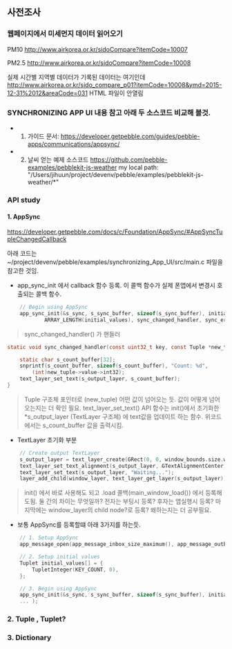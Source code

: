 
## 사전조사  

### 웹페이지에서 미세먼지 데이터 읽어오기


PM10
http://www.airkorea.or.kr/sidoCompare?itemCode=10007

PM2.5
http://www.airkorea.or.kr/sidoCompare?itemCode=10008

실제 시간별 지역별 데이터가 기록된 데이터는 여기인데
http://www.airkorea.or.kr/sido_compare_p01?itemCode=10008&ymd=2015-12-31%2012&areaCode=031
HTML 파일이 안열림




### SYNCHRONIZING APP UI 내용 참고 아래 두 소스코드 비교해 볼것.

- 1. 가이드 문서:
https://developer.getpebble.com/guides/pebble-apps/communications/appsync/

- 2. 날씨 얻는 예제 소스코드
https://github.com/pebble-examples/pebblekit-js-weather
my local path: "/Users/jihuun/project/devenv/pebble/examples/pebblekit-js-weather/*"


### API study

#### 1. AppSync
https://developer.getpebble.com/docs/c/Foundation/AppSync/#AppSyncTupleChangedCallback

아래 코드는 ~/project/devenv/pebble/examples/synchronizing_App_UI/src/main.c 파일을 참고한 것임.  

- app_sync_init 에서 callback 함수 등록.
이 콜백 함수가 실제 폰앱에서 변경시 호출되는 콜백 함수.

```c
	// Begin using AppSync
	app_sync_init(&s_sync, s_sync_buffer, sizeof(s_sync_buffer), initial_values,
			ARRAY_LENGTH(initial_values), sync_changed_handler, sync_error_handler, NULL);

```
> sync_changed_handler() 가 핸들러

```c
static void sync_changed_handler(const uint32_t key, const Tuple *new_tuple, const Tuple *old_tuple, void *context) {

	static char s_count_buffer[32];
	snprintf(s_count_buffer, sizeof(s_count_buffer), "Count: %d",
		(int)new_tuple->value->int32);
	text_layer_set_text(s_output_layer, s_count_buffer);
}
```
> Tuple 구조체 포인터로 (new_tuple) 어떤 값이 넘어오는 듯. 
값이 어떻게 넘어오는지는 더 확인 필요. 
> text_layer_set_text() API 함수는 init()에서 초기화한 *s_output_layer (TextLayer 구조체) 
에 text값을 업데이트 하는 함수. 위코드에서는 s_count_buffer 값을 출력시킴.  

- TextLayer 초기화 부분

```c
	// Create output TextLayer
	s_output_layer = text_layer_create(GRect(0, 0, window_bounds.size.w, window_bounds.size.h));
	text_layer_set_text_alignment(s_output_layer, GTextAlignmentCenter);
	text_layer_set_text(s_output_layer, "Waiting...");
	layer_add_child(window_layer, text_layer_get_layer(s_output_layer));
```
> init() 에서 바로 사용해도 되고  .load 콜백(main_window_load()) 에서 등록해도됨. 
둘 간의 차이는 무엇일까? 전자는 부팅시 등록? 후자는 앱실행시 등록?
> 마지막에는 window_layer의 child node?로 등록? 왜하는지는 더 공부필요.  


- 보통 AppSync를 등록할떄 아래 3가지를 하는듯.  

```c
	// 1. Setup AppSync
	app_message_open(app_message_inbox_size_maximum(), app_message_outbox_size_maximum());

	// 2. Setup initial values
	Tuplet initial_values[] = {
		TupletInteger(KEY_COUNT, 0),
	};

	// 3. Begin using AppSync
	app_sync_init(&s_sync, s_sync_buffer, sizeof(s_sync_buffer), initial_values,
	... );
```


### 2. Tuple , Tuplet?
### 3. Dictionary

